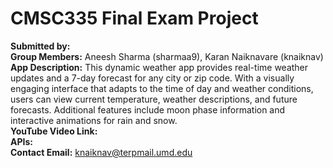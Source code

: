 # CMSC335 Final Exam Project

**Submitted by:**\
**Group Members:** Aneesh Sharma (sharmaa9), Karan Naiknavare (knaiknav)\
**App Description:** This dynamic weather app provides real-time weather updates and a 7-day forecast for any city or zip code. With a visually engaging interface that adapts to the time of day and weather conditions, users can view current temperature, weather descriptions, and future forecasts. Additional features include moon phase information and interactive animations for rain and snow.\
**YouTube Video Link:**\
**APIs:**\
**Contact Email:** knaiknav@terpmail.umd.edu